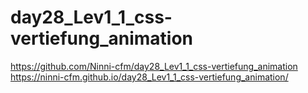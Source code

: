 # day28_Lev1_1_css-vertiefung_animation

https://github.com/Ninni-cfm/day28_Lev1_1_css-vertiefung_animation
https://ninni-cfm.github.io/day28_Lev1_1_css-vertiefung_animation/
